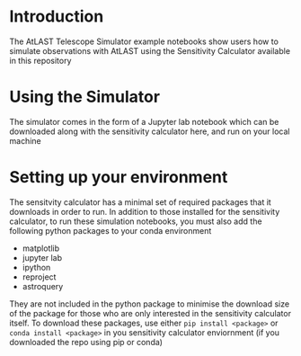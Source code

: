 Introduction
==========

The AtLAST Telescope Simulator example notebooks show users how to simulate
observations with AtLAST using the Sensitivity Calculator available in this 
repository

Using the Simulator
================================
The simulator comes in the form of a Jupyter lab notebook which can be downloaded
along with the sensitivity calculator here, and run on your local machine


Setting up your environment
===================================

The sensitvity calculator has a minimal set of required packages that it downloads
in order to run. In addition to those installed for the sensitivity calculator, to run
these simulation notebooks, you must also add the following python packages to your
conda environment

* matplotlib
* jupyter lab
* ipython
* reproject
* astroquery

They are not included in the python package to minimise the download size of the package
for those who are only interested in the sensitivity calculator itself.  To download
these packages, use either `pip install <package>` or `conda install <package>` in you
sensitivity calculator enviornment (if you downloaded the repo using pip or conda)
